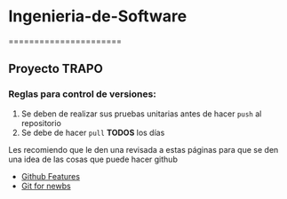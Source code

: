 <h1> Ingenieria-de-Software </h1>
======================

<h2>Proyecto TRAPO</h2>

<h3>Reglas para control de versiones: </h3>

<ol>
  <li>Se deben de realizar sus pruebas unitarias antes de hacer <code>push</code> al repositorio</li>
  <li>Se debe de hacer <code>pull</code> <b>TODOS</b> los días</li>
</ol>

<p>
Les recomiendo que le den una revisada a estas páginas para que se den una idea de las cosas que puede hacer github

<ul>
  <li><a href="https://github.com/features/projects">Github Features </a></li>
  <li><a href="http://net.tutsplus.com/tutorials/tools-and-tips/git-on-windows-for-newbs/">Git for newbs</a>
</ul>
</p>